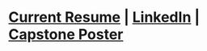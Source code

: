 
# [Current Resume](https://github.com/aks5bx/CurrentResume/blob/main/AdiSrikanthResumeW23.pdf) | [LinkedIn](https://www.linkedin.com/in/adi-srikanth/) | [Capstone Poster](https://github.com/aks5bx/CurrentResume/blob/main/Capstone%20Poster.pdf)
